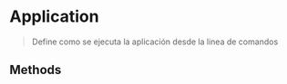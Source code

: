 
                                                                                                                                            
    
# Application


> Define como se ejecuta la aplicación desde la linea de comandos
>
> 








## Methods

                                                                                                                                                                                                                                                                                                                                                                                                            
    
                                                                                                                                                                                                                                                                             
                